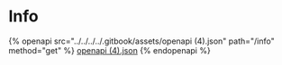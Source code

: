 # Info

{% openapi src="../../../../.gitbook/assets/openapi (4).json" path="/info" method="get" %}
[openapi (4).json](<../../../../.gitbook/assets/openapi (4).json>)
{% endopenapi %}
